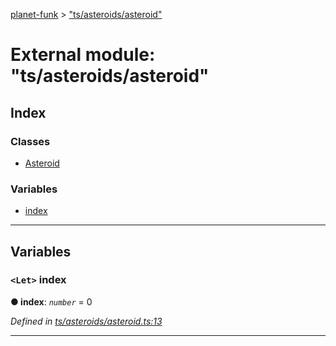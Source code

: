 [planet-funk](../README.md) > ["ts/asteroids/asteroid"](../modules/_ts_asteroids_asteroid_.md)

# External module: "ts/asteroids/asteroid"

## Index

### Classes

* [Asteroid](../classes/_ts_asteroids_asteroid_.asteroid.md)

### Variables

* [index](_ts_asteroids_asteroid_.md#index)

---

## Variables

<a id="index"></a>

### `<Let>` index

**● index**: *`number`* = 0

*Defined in [ts/asteroids/asteroid.ts:13](https://github.com/WilliamRADFunk/planet-funk/blob/7de9660/src/ts/asteroids/asteroid.ts#L13)*

___

